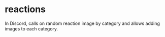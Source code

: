 # reactions
In Discord, calls on random reaction image by category and allows adding images to each category.
